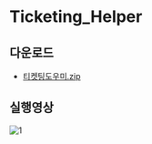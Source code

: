 # Ticketing_Helper

## 다운로드
- [티켓팅도우미.zip](https://github.com/Leekm0912/Ticketing_Helper/files/7003776/default.zip)

## 실행영상
![1](https://user-images.githubusercontent.com/42348176/129818345-78b18a43-401e-4281-8670-bd225920afd2.gif)


